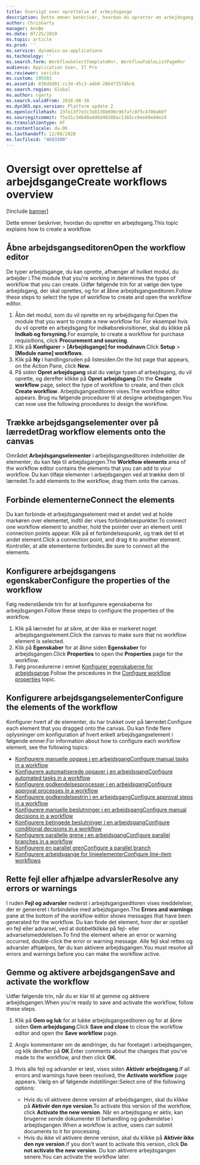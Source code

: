 ```yaml
---
title: Oversigt over oprettelse af arbejdsgange
description: Dette emner beskriver, hvordan du opretter en arbejdsgang.
author: ChrisGarty
manager: AnnBe
ms.date: 07/25/2019
ms.topic: article
ms.prod: ''
ms.service: dynamics-ax-applications
ms.technology: ''
ms.search.form: WorkflowSelectTemplateRnr, WorkflowTableListPageRnr
audience: Application User, IT Pro
ms.reviewer: sericks
ms.custom: 195583
ms.assetid: 836ddd01-cc34-45c3-a4b0-20647357dbc6
ms.search.region: Global
ms.author: cgarty
ms.search.validFrom: 2016-08-30
ms.dyn365.ops.version: Platform update 2
ms.openlocfilehash: 23fe13f7e3c7e8138b690c96fafc075c4700a60f
ms.sourcegitcommit: f5e31c34640add6d40308ac1365cc0ee60e60e24
ms.translationtype: HT
ms.contentlocale: da-DK
ms.lasthandoff: 12/08/2020
ms.locfileid: "4693300"
---
```

# <a name="create-workflows-overview"></a><span data-ttu-id="9aeb3-103">Oversigt over oprettelse af arbejdsgange</span><span class="sxs-lookup"><span data-stu-id="9aeb3-103">Create workflows overview</span></span>

[!include [banner](../includes/banner.md)]

<span data-ttu-id="9aeb3-104">Dette emner beskriver, hvordan du opretter en arbejdsgang.</span><span class="sxs-lookup"><span data-stu-id="9aeb3-104">This topic explains how to create a workflow.</span></span>

## <a name="open-the-workflow-editor"></a><span data-ttu-id="9aeb3-105">Åbne arbejdsgangseditoren</span><span class="sxs-lookup"><span data-stu-id="9aeb3-105">Open the workflow editor</span></span>

<span data-ttu-id="9aeb3-106">De typer arbejdsgange, du kan oprette, afhænger af hvilket modul, du arbejder i.</span><span class="sxs-lookup"><span data-stu-id="9aeb3-106">The module that you're working in determines the types of workflow that you can create.</span></span> <span data-ttu-id="9aeb3-107">Udfør følgende trin for at vælge den type arbejdsgang, der skal oprettes, og for at åbne arbejdsgangseditoren.</span><span class="sxs-lookup"><span data-stu-id="9aeb3-107">Follow these steps to select the type of workflow to create and open the workflow editor.</span></span>

1. <span data-ttu-id="9aeb3-108">Åbn det modul, som du vil oprette en ny arbejdsgang for.</span><span class="sxs-lookup"><span data-stu-id="9aeb3-108">Open the module that you want to create a new workflow for.</span></span> <span data-ttu-id="9aeb3-109">For eksempel hvis du vil oprette en arbejdsgang for indkøbsrekvisitioner, skal du klikke på **Indkøb og forsyning**.</span><span class="sxs-lookup"><span data-stu-id="9aeb3-109">For example, to create a workflow for purchase requisitions, click **Procurement and sourcing**.</span></span>
2. <span data-ttu-id="9aeb3-110">Klik på **Konfigurer** &gt; **\[Arbejdsgange\] for modulnavn**.</span><span class="sxs-lookup"><span data-stu-id="9aeb3-110">Click **Setup** &gt; **\[Module name\] workflows**.</span></span>
3. <span data-ttu-id="9aeb3-111">Klik på **Ny** i handlingsruden på listesiden.</span><span class="sxs-lookup"><span data-stu-id="9aeb3-111">On the list page that appears, on the Action Pane, click **New**.</span></span>
4. <span data-ttu-id="9aeb3-112">På siden **Opret arbejdsgang** skal du vælge typen af arbejdsgang, du vil oprette, og derefter klikke på **Opret arbejdsgang**.</span><span class="sxs-lookup"><span data-stu-id="9aeb3-112">On the **Create workflow** page, select the type of workflow to create, and then click **Create workflow**.</span></span> <span data-ttu-id="9aeb3-113">Arbejdsgangseditoren vises.</span><span class="sxs-lookup"><span data-stu-id="9aeb3-113">The workflow editor appears.</span></span> <span data-ttu-id="9aeb3-114">Brug nu følgende procedurer til at designe arbejdsgangen.</span><span class="sxs-lookup"><span data-stu-id="9aeb3-114">You can now use the following procedures to design the workflow.</span></span>

## <a name="drag-workflow-elements-onto-the-canvas"></a><span data-ttu-id="9aeb3-115">Trække arbejdsgangselementer over på lærredet</span><span class="sxs-lookup"><span data-stu-id="9aeb3-115">Drag workflow elements onto the canvas</span></span>

<span data-ttu-id="9aeb3-116">Området **Arbejdsgangselementer** i arbejdsgangseditoren indeholder de elementer, du kan føje til arbejdsgangen.</span><span class="sxs-lookup"><span data-stu-id="9aeb3-116">The **Workflow elements** area of the workflow editor contains the elements that you can add to your workflow.</span></span> <span data-ttu-id="9aeb3-117">Du kan tilføje elementer i arbejdsgangen ved at trække dem til lærredet.</span><span class="sxs-lookup"><span data-stu-id="9aeb3-117">To add elements to the workflow, drag them onto the canvas.</span></span>

## <a name="connect-the-elements"></a><span data-ttu-id="9aeb3-118">Forbinde elementerne</span><span class="sxs-lookup"><span data-stu-id="9aeb3-118">Connect the elements</span></span>

<span data-ttu-id="9aeb3-119">Du kan forbinde et arbejdsgangselement med et andet ved at holde markøren over elementet, indtil der vises forbindelsespunkter.</span><span class="sxs-lookup"><span data-stu-id="9aeb3-119">To connect one workflow element to another, hold the pointer over an element until connection points appear.</span></span> <span data-ttu-id="9aeb3-120">Klik på et forbindelsespunkt, og træk det til et andet element.</span><span class="sxs-lookup"><span data-stu-id="9aeb3-120">Click a connection point, and drag it to another element.</span></span> <span data-ttu-id="9aeb3-121">Kontrollér, at alle elementerne forbindes.</span><span class="sxs-lookup"><span data-stu-id="9aeb3-121">Be sure to connect all the elements.</span></span>

## <a name="configure-the-properties-of-the-workflow"></a><span data-ttu-id="9aeb3-122">Konfigurere arbejdsgangens egenskaber</span><span class="sxs-lookup"><span data-stu-id="9aeb3-122">Configure the properties of the workflow</span></span>

<span data-ttu-id="9aeb3-123">Følg nedenstående trin for at konfigurere egenskaberne for arbejdsgangen.</span><span class="sxs-lookup"><span data-stu-id="9aeb3-123">Follow these steps to configure the properties of the workflow.</span></span>

1. <span data-ttu-id="9aeb3-124">Klik på lærredet for at sikre, at der ikke er markeret noget arbejdsgangselement.</span><span class="sxs-lookup"><span data-stu-id="9aeb3-124">Click the canvas to make sure that no workflow element is selected.</span></span>
2. <span data-ttu-id="9aeb3-125">Klik på **Egenskaber** for at åbne siden **Egenskaber** for arbejdsgangen.</span><span class="sxs-lookup"><span data-stu-id="9aeb3-125">Click **Properties** to open the **Properties** page for the workflow.</span></span>
3. <span data-ttu-id="9aeb3-126">Følg procedurerne i emnet [Konfigurer egenskaberne for arbejdsgange](configure-workflow-properties.md).</span><span class="sxs-lookup"><span data-stu-id="9aeb3-126">Follow the procedures in the [Configure workflow properties](configure-workflow-properties.md) topic.</span></span>

## <a name="configure-the-elements-of-the-workflow"></a><span data-ttu-id="9aeb3-127">Konfigurere arbejdsgangselementer</span><span class="sxs-lookup"><span data-stu-id="9aeb3-127">Configure the elements of the workflow</span></span>

<span data-ttu-id="9aeb3-128">Konfigurer hvert af de elementer, du har trukket over på lærredet.</span><span class="sxs-lookup"><span data-stu-id="9aeb3-128">Configure each element that you dragged onto the canvas.</span></span> <span data-ttu-id="9aeb3-129">Du kan finde flere oplysninger om konfiguration af hvert enkelt arbejdsgangselement i følgende emner.</span><span class="sxs-lookup"><span data-stu-id="9aeb3-129">For information about how to configure each workflow element, see the following topics:</span></span>

- [<span data-ttu-id="9aeb3-130">Konfigurere manuelle opgave i en arbejdsgang</span><span class="sxs-lookup"><span data-stu-id="9aeb3-130">Configure manual tasks in a workflow</span></span>](configure-manual-task-workflow.md)
- [<span data-ttu-id="9aeb3-131">Konfigurere automatiserede opgaver i en arbejdsgang</span><span class="sxs-lookup"><span data-stu-id="9aeb3-131">Configure automated tasks in a workflow</span></span>](configure-automated-task-workflow.md)
- [<span data-ttu-id="9aeb3-132">Konfigurere godkendelsesprocesser i en arbejdsgang</span><span class="sxs-lookup"><span data-stu-id="9aeb3-132">Configure approval processes in a workflow</span></span>](configure-approval-process-workflow.md)
- [<span data-ttu-id="9aeb3-133">Konfigurere godkendelsestrin i en arbejdsgang</span><span class="sxs-lookup"><span data-stu-id="9aeb3-133">Configure approval steps in a workflow</span></span>](configure-approval-step-workflow.md)
- [<span data-ttu-id="9aeb3-134">Konfigurere manuelle beslutninger i en arbejdsgang</span><span class="sxs-lookup"><span data-stu-id="9aeb3-134">Configure manual decisions in a workflow</span></span>](configure-manual-decision-workflow.md)
- [<span data-ttu-id="9aeb3-135">Konfigurere betingede beslutninger i en arbejdsgang</span><span class="sxs-lookup"><span data-stu-id="9aeb3-135">Configure conditional decisions in a workflow</span></span>](configure-conditional-decision-workflow.md)
- [<span data-ttu-id="9aeb3-136">Konfigurere parallelle grene i en arbejdsgang</span><span class="sxs-lookup"><span data-stu-id="9aeb3-136">Configure parallel branches in a workflow</span></span>](configure-parallel-activity-workflow.md)
- [<span data-ttu-id="9aeb3-137">Konfigurere en parallel gren</span><span class="sxs-lookup"><span data-stu-id="9aeb3-137">Configure a parallel branch</span></span>](configure-parallel-branch-workflow.md)
- [<span data-ttu-id="9aeb3-138">Konfigurere arbejdsgange for linjeelementer</span><span class="sxs-lookup"><span data-stu-id="9aeb3-138">Configure line-item workflows</span></span>](configure-line-item-workflow.md)

## <a name="resolve-any-errors-or-warnings"></a><span data-ttu-id="9aeb3-139">Rette fejl eller afhjælpe advarsler</span><span class="sxs-lookup"><span data-stu-id="9aeb3-139">Resolve any errors or warnings</span></span>

<span data-ttu-id="9aeb3-140">I ruden **Fejl og advarsler** nederst i arbejdsgangseditoren vises meddelelser, der er genereret i forbindelse med arbejdsgangen.</span><span class="sxs-lookup"><span data-stu-id="9aeb3-140">The **Errors and warnings** pane at the bottom of the workflow editor shows messages that have been generated for the workflow.</span></span> <span data-ttu-id="9aeb3-141">Du kan finde det element, hvor der er opstået en fejl eller advarsel, ved at dobbeltklikke på fejl- eller advarselsmeddelelsen.</span><span class="sxs-lookup"><span data-stu-id="9aeb3-141">To find the element where an error or warning occurred, double-click the error or warning message.</span></span> <span data-ttu-id="9aeb3-142">Alle fejl skal rettes og advarsler afhjælpes, før du kan aktivere arbejdsgangen.</span><span class="sxs-lookup"><span data-stu-id="9aeb3-142">You must resolve all errors and warnings before you can make the workflow active.</span></span>

## <a name="save-and-activate-the-workflow"></a><span data-ttu-id="9aeb3-143">Gemme og aktivere arbejdsgangen</span><span class="sxs-lookup"><span data-stu-id="9aeb3-143">Save and activate the workflow</span></span>

<span data-ttu-id="9aeb3-144">Udfør følgende trin, når du er klar til at gemme og aktivere arbejdsgangen.</span><span class="sxs-lookup"><span data-stu-id="9aeb3-144">When you're ready to save and activate the workflow, follow these steps.</span></span>

1. <span data-ttu-id="9aeb3-145">Klik på **Gem og luk** for at lukke arbejdsgangseditoren og for at åbne siden **Gem arbejdsgang**.</span><span class="sxs-lookup"><span data-stu-id="9aeb3-145">Click **Save and close** to close the workflow editor and open the **Save workflow** page.</span></span>
2. <span data-ttu-id="9aeb3-146">Angiv kommentarer om de ændringer, du har foretaget i arbejdsgangen, og klik derefter på **OK**.</span><span class="sxs-lookup"><span data-stu-id="9aeb3-146">Enter comments about the changes that you've made to the workflow, and then click **OK**.</span></span>
3. <span data-ttu-id="9aeb3-147">Hvis alle fejl og advarsler er løst, vises siden **Aktivér arbejdsgang**.</span><span class="sxs-lookup"><span data-stu-id="9aeb3-147">If all errors and warnings have been resolved, the **Activate workflow** page appears.</span></span> <span data-ttu-id="9aeb3-148">Vælg en af følgende indstillinger:</span><span class="sxs-lookup"><span data-stu-id="9aeb3-148">Select one of the following options:</span></span>

    - <span data-ttu-id="9aeb3-149">Hvis du vil aktivere denne version af arbejdsgangen, skal du klikke på **Aktivér den nye version**.</span><span class="sxs-lookup"><span data-stu-id="9aeb3-149">To activate this version of the workflow, click **Activate the new version**.</span></span> <span data-ttu-id="9aeb3-150">Når en arbejdsgang er aktiv, kan brugerne sende dokumenter til behandling og godkendelse i arbejdsgangen.</span><span class="sxs-lookup"><span data-stu-id="9aeb3-150">When a workflow is active, users can submit documents to it for processing.</span></span>
    - <span data-ttu-id="9aeb3-151">Hvis du ikke vil aktivere denne version, skal du klikke på **Aktivér ikke den nye version**.</span><span class="sxs-lookup"><span data-stu-id="9aeb3-151">If you don't want to activate this version, click **Do not activate the new version**.</span></span> <span data-ttu-id="9aeb3-152">Du kan aktivere arbejdsgangen senere.</span><span class="sxs-lookup"><span data-stu-id="9aeb3-152">You can activate the workflow later.</span></span>
